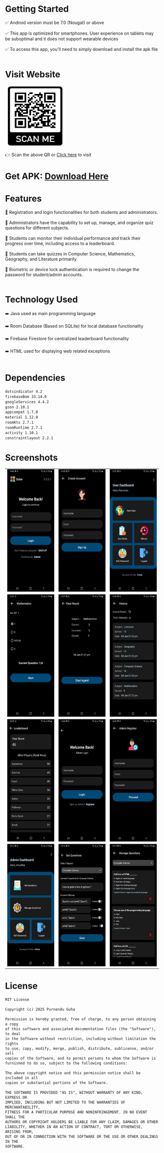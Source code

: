 # Getting Started
  ✅ Android version must be 7.0 (Nougat) or above <br><br>
  ✅ This app is optimized for smartphones. User experience on tablets may be suboptimal and it does not support wearable devices <br><br>
  ✅ To access this app, you'll need to simply download and install the apk file <br><br>

# Visit Website
<img src="website/website-qr.png"
width="200" height="200">

👉 Scan the above QR or <a href="https://quizo-app.tiiny.site/" target="blank">Click here</a> to visit


# Get APK: [Download Here](https://quizo-app.tiiny.site/android/app/Quizo.apk)

# Features
  🌟 Registration and login functionalities for both students and administrators. <br><br>
  🌟 Administrators have the capability to set up, manage, and organize quiz questions for different subjects. <br><br>
  🌟 Students can monitor their individual performance and track their progress over time, including access to a leaderboard. <br><br>
  🌟 Students can take quizzes in Computer Science, Mathematics, Geography, and Literature primarily. <br><br>
  🌟 Biometric or device lock authentication is required to change the password for student/admin accounts. <br><br>

# Technology Used
  ➡️ Java used as main programming language <br><br>
  ➡️ Room Database (Based on SQLite) for local database functionality <br><br>
  ➡️ Firebase Firestore for centralized leaderboard functionality <br><br>
  ➡️ HTML used for displaying web related exceptions <br><br>
  

# Dependencies
```sh
dotsindicator 4.2
firebaseBom 33.14.0
googleServices 4.4.2
gson 2.10.1
appcompat 1.7.0
material 1.12.0
roomKtx 2.7.1
roomRuntime 2.7.1
activity 1.10.1
constraintlayout 2.2.1
```

# Screenshots
<table>
  <tr>
    <td><img src="screenshots/0.png" height="400" width="180"/></td>
    <td><img src="screenshots/1.png" height="400" width="180"/></td>
    <td><img src="screenshots/2.png" height="400" width="180"/></td>
  </tr>
  <tr>
    <td><img src="screenshots/3.png" height="400" width="180"/></td>
    <td><img src="screenshots/4.png" height="400" width="180"/></td>
    <td><img src="screenshots/5.png" height="400" width="180"/></td>
  </tr>
  <tr>
    <td><img src="screenshots/6.png" height="400" width="180"/></td>
    <td><img src="screenshots/7.png" height="400" width="180"/></td>
    <td><img src="screenshots/8.png" height="400" width="180"/></td>
  </tr>
  <tr>
    <td><img src="screenshots/9.png" height="400" width="180"/></td>
    <td><img src="screenshots/10.png" height="400" width="180"/></td>
    <td><img src="screenshots/11.png" height="400" width="180"/></td>
  </tr>
</table>

# License
```
MIT License

Copyright (c) 2025 Purnendu Guha

Permission is hereby granted, free of charge, to any person obtaining a copy
of this software and associated documentation files (the "Software"), to deal
in the Software without restriction, including without limitation the rights
to use, copy, modify, merge, publish, distribute, sublicense, and/or sell
copies of the Software, and to permit persons to whom the Software is
furnished to do so, subject to the following conditions:

The above copyright notice and this permission notice shall be included in all
copies or substantial portions of the Software.

THE SOFTWARE IS PROVIDED "AS IS", WITHOUT WARRANTY OF ANY KIND, EXPRESS OR
IMPLIED, INCLUDING BUT NOT LIMITED TO THE WARRANTIES OF MERCHANTABILITY,
FITNESS FOR A PARTICULAR PURPOSE AND NONINFRINGEMENT. IN NO EVENT SHALL THE
AUTHORS OR COPYRIGHT HOLDERS BE LIABLE FOR ANY CLAIM, DAMAGES OR OTHER
LIABILITY, WHETHER IN AN ACTION OF CONTRACT, TORT OR OTHERWISE, ARISING FROM,
OUT OF OR IN CONNECTION WITH THE SOFTWARE OR THE USE OR OTHER DEALINGS IN THE
SOFTWARE.
```
